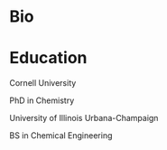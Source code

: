 # Bio

# Education
Cornell University

PhD in Chemistry

University of Illinois Urbana-Champaign

BS in Chemical Engineering

